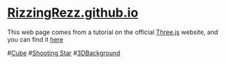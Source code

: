 # [RizzingRezz.github.io](https://rizzingrezz.github.io/)

This web page comes from a tutorial on the official [Three.js](https://threejs.org/) website, and you can find it [here](https://threejs.org/docs/index.html#manual/en/introduction/Creating-a-scene)

#[Cube](https://rizzingrezz.github.io/)
#[Shooting Star](https://rizzingrezz.github.io/ShootingStar)
#[3DBackground](https://rizzingrezz.github.io/3DBackground)
